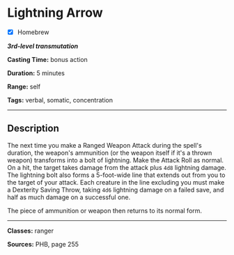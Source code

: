 # Lightning Arrow

- [x] Homebrew

***3rd-level transmutation***

**Casting Time:** bonus action

**Duration:** 5 minutes

**Range:** self

**Tags:** verbal, somatic, concentration

---

## Description
The next time you make a Ranged Weapon Attack during the spell's duration, the weapon's ammunition (or the weapon itself if it's a thrown weapon) transforms into a bolt of lightning.
Make the Attack Roll as normal.
On a hit, the target takes damage from the attack plus `4d8` lightning damage.
The lightning bolt also forms a 5-foot-wide line that extends out from you to the target of your attack.
Each creature in the line excluding you must make a Dexterity Saving Throw, taking `4d6` lightning damage on a failed save, and half as much damage on a successful one.

The piece of ammunition or weapon then returns to its normal form.

---

**Classes:** ranger

**Sources:** PHB, page 255
